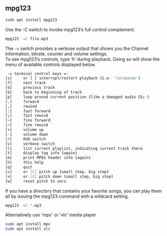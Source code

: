 ## mpg123

```bash
sudo apt install mpg123
```

Use the -C switch to invoke mpg123’s full control complement.
```bash
mpg123 -vC file.mp3
```

The `-v` switch provides a verbose output that shows you the Channel information, bitrate, counter and volume settings.  
To see mpg123’s controls, type ‘h’ during playback. Doing so will show the menu of available controls displayed below.  
```bash
 -= terminal control keys =-
[s]     or [ ] interrupt/restart playback (i.e. '(un)pause')
[f]     next track
[d]     previous track
[b]     back to beginning of track
[p]     loop around current position (like a damaged audio CD;-)
[.]     forward
[,]     rewind
[:]     fast forward
[;]     fast rewind
[>]     fine forward
[<]     fine rewind
[+]     volume up
[-]     volume down
[r]     RVA switch
[v]     verbose switch
[l]     list current playlist, indicating current track there
[t]     display tag info (again)
[m]     print MPEG header info (again)
[h]     this help
[q]     quit
[c]     or [C] pitch up (small step, big step)
[x]     or [X] pitch down (small step, big step)
[w]     reset pitch to zero
```

If you have a directory that contains your favorite songs, you can play them all by issuing the mpg123 command with a wildcard setting.
```bash
mpg123 -vC *.mp3
```

Alternatively use 'mpv' or 'vlc' media player
```bash
sudo apt install mpv
sudo apt install vlc
```
